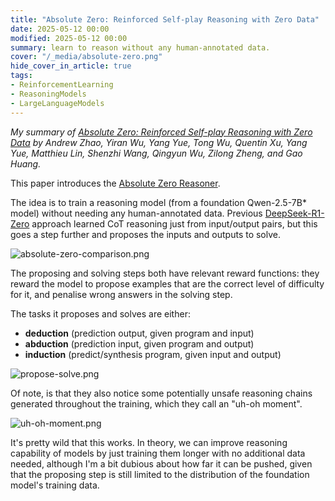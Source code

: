 ```yaml
---
title: "Absolute Zero: Reinforced Self-play Reasoning with Zero Data"
date: 2025-05-12 00:00
modified: 2025-05-12 00:00
summary: learn to reason without any human-annotated data.
cover: "/_media/absolute-zero.png"
hide_cover_in_article: true
tags:
- ReinforcementLearning
- ReasoningModels
- LargeLanguageModels
---
```


*My summary of [Absolute Zero: Reinforced Self-play Reasoning with Zero Data](https://www.arxiv.org/abs/2505.03335) by Andrew Zhao, Yiran Wu, Yang Yue, Tong Wu, Quentin Xu, Yang Yue, Matthieu Lin, Shenzhi Wang, Qingyun Wu, Zilong Zheng, and Gao Huang.*

This paper introduces the [Absolute Zero Reasoner](../../permanent/absolute-zero-reasoner.md).

The idea is to train a reasoning model (from a foundation Qwen-2.5-7B* model) without needing any human-annotated data. Previous [DeepSeek-R1-Zero](../../permanent/DeepSeek-R1-Zero.md) approach learned CoT reasoning just from input/output pairs, but this goes a step further and proposes the inputs and outputs to solve.

![absolute-zero-comparison.png](_media/absolute-zero-comparison.png)

The proposing and solving steps both have relevant reward functions: they reward the model to propose examples that are the correct level of difficulty for it, and penalise wrong answers in the solving step.

The tasks it proposes and solves are either:

- **deduction** (prediction output, given program and input)
- **abduction** (prediction input, given program and output)
- **induction** (predict/synthesis program, given input and output)

![propose-solve.png](_media/propose-solve.png)


Of note, is that they also notice some potentially unsafe reasoning chains generated throughout the training, which they call an "uh-oh moment".

![uh-oh-moment.png](_media/uh-oh-moment.png)

It's pretty wild that this works. In theory, we can improve reasoning capability of models by just training them longer with no additional data needed, although I'm a bit dubious about how far it can be pushed, given that the proposing step is still limited to the distribution of the foundation model's training data.
